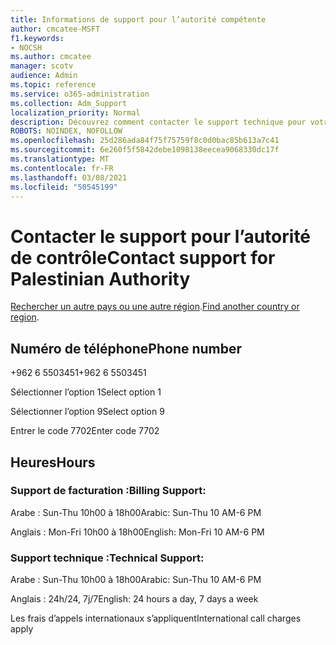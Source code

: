 ```yaml
---
title: Informations de support pour l’autorité compétente
author: cmcatee-MSFT
f1.keywords:
- NOCSH
ms.author: cmcatee
manager: scotv
audience: Admin
ms.topic: reference
ms.service: o365-administration
ms.collection: Adm_Support
localization_priority: Normal
description: Découvrez comment contacter le support technique pour votre pays ou région.
ROBOTS: NOINDEX, NOFOLLOW
ms.openlocfilehash: 25d286ada84f75f75759f8c0d0bac85b613a7c41
ms.sourcegitcommit: 6e260f5f5842debe1098138eecea9068330dc17f
ms.translationtype: MT
ms.contentlocale: fr-FR
ms.lasthandoff: 03/08/2021
ms.locfileid: "50545199"
---
```

# <a name="contact-support-for-palestinian-authority"></a><span data-ttu-id="ba96f-103">Contacter le support pour l’autorité de contrôle</span><span class="sxs-lookup"><span data-stu-id="ba96f-103">Contact support for Palestinian Authority</span></span>

<span data-ttu-id="ba96f-104">[Rechercher un autre pays ou une autre région](../contact-support-for-business-products.md).</span><span class="sxs-lookup"><span data-stu-id="ba96f-104">[Find another country or region](../contact-support-for-business-products.md).</span></span>

## <a name="phone-number"></a><span data-ttu-id="ba96f-105">Numéro de téléphone</span><span class="sxs-lookup"><span data-stu-id="ba96f-105">Phone number</span></span>
<span data-ttu-id="ba96f-106">+962 6 5503451</span><span class="sxs-lookup"><span data-stu-id="ba96f-106">+962 6 5503451</span></span>

<span data-ttu-id="ba96f-107">Sélectionner l’option 1</span><span class="sxs-lookup"><span data-stu-id="ba96f-107">Select option 1</span></span>

<span data-ttu-id="ba96f-108">Sélectionner l’option 9</span><span class="sxs-lookup"><span data-stu-id="ba96f-108">Select option 9</span></span>

<span data-ttu-id="ba96f-109">Entrer le code 7702</span><span class="sxs-lookup"><span data-stu-id="ba96f-109">Enter code 7702</span></span>

## <a name="hours"></a><span data-ttu-id="ba96f-110">Heures</span><span class="sxs-lookup"><span data-stu-id="ba96f-110">Hours</span></span>
### <a name="billing-support"></a><span data-ttu-id="ba96f-111">Support de facturation :</span><span class="sxs-lookup"><span data-stu-id="ba96f-111">Billing Support:</span></span>

<span data-ttu-id="ba96f-112">Arabe : Sun-Thu 10h00 à 18h00</span><span class="sxs-lookup"><span data-stu-id="ba96f-112">Arabic: Sun-Thu 10 AM-6 PM</span></span>

<span data-ttu-id="ba96f-113">Anglais : Mon-Fri 10h00 à 18h00</span><span class="sxs-lookup"><span data-stu-id="ba96f-113">English: Mon-Fri 10 AM-6 PM</span></span>

### <a name="technical-support"></a><span data-ttu-id="ba96f-114">Support technique :</span><span class="sxs-lookup"><span data-stu-id="ba96f-114">Technical Support:</span></span>

<span data-ttu-id="ba96f-115">Arabe : Sun-Thu 10h00 à 18h00</span><span class="sxs-lookup"><span data-stu-id="ba96f-115">Arabic: Sun-Thu 10 AM-6 PM</span></span>

<span data-ttu-id="ba96f-116">Anglais : 24h/24, 7j/7</span><span class="sxs-lookup"><span data-stu-id="ba96f-116">English: 24 hours a day, 7 days a week</span></span>

<span data-ttu-id="ba96f-117">Les frais d’appels internationaux s’appliquent</span><span class="sxs-lookup"><span data-stu-id="ba96f-117">International call charges apply</span></span>
